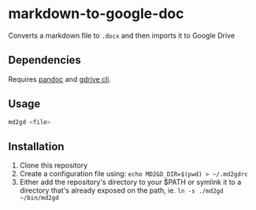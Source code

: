 # markdown-to-google-doc
Converts a markdown file to `.docx` and then imports it to Google Drive 

## Dependencies
Requires [pandoc](http://pandoc.org) and [gdrive cli](https://github.com/prasmussen/gdrive).

## Usage
```bash
md2gd <file>
```

## Installation
1. Clone this repository
2. Create a configuration file using: `echo MD2GD_DIR=$(pwd) > ~/.md2gdrc`
3. Either add the repository's directory to your $PATH or symlink it to a directory that's
already exposed on the path, ie. `ln -s ./md2gd ~/bin/md2gd`


